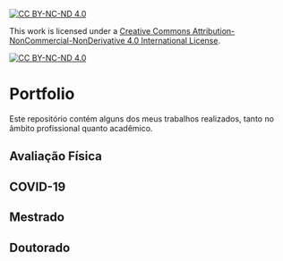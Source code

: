 [![CC BY-NC-ND 4.0][cc-by-nc-nd-shield]][cc-by-nc-nd]

This work is licensed under a
[Creative Commons Attribution-NonCommercial-NonDerivative 4.0 International License][cc-by-nc-nd].

[![CC BY-NC-ND 4.0][cc-by-nc-nd-image]][cc-by-nc-nd]

[cc-by-nc-nd]: http://creativecommons.org/licenses/by-nc-nd/4.0/
[cc-by-nc-nd-image]: https://licensebuttons.net/l/by-nc-nd/4.0/88x31.png
[cc-by-nc-nd-shield]: https://img.shields.io/badge/License-CC%20BY--NC--ND%204.0-lightgrey.svg

# Portfolio
Este repositório contém alguns dos meus trabalhos realizados, tanto no âmbito profissional quanto acadêmico.

## Avaliação Física

## COVID-19

## Mestrado

## Doutorado
